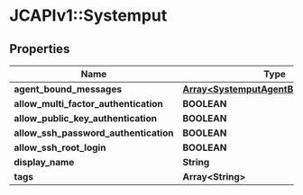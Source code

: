 # JCAPIv1::Systemput

## Properties
Name | Type | Description | Notes
------------ | ------------- | ------------- | -------------
**agent_bound_messages** | [**Array&lt;SystemputAgentBoundMessages&gt;**](SystemputAgentBoundMessages.md) |  | [optional] 
**allow_multi_factor_authentication** | **BOOLEAN** |  | [optional] 
**allow_public_key_authentication** | **BOOLEAN** |  | [optional] 
**allow_ssh_password_authentication** | **BOOLEAN** |  | [optional] 
**allow_ssh_root_login** | **BOOLEAN** |  | [optional] 
**display_name** | **String** |  | [optional] 
**tags** | **Array&lt;String&gt;** |  | [optional] 


